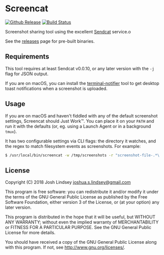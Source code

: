 Screencat
=========

[![Github Release](https://img.shields.io/github/release/jlindsey/screencat.svg)](https://github.com/jlindsey/screencat/releases)
[![Build Status](https://travis-ci.org/jlindsey/screencat.svg?branch=master)](https://travis-ci.org/jlindsey/screencat)

Screenshot sharing tool using the excellent [Sendcat](https://sendcat.com/) service.o

See the [releases](https://github.com/jlindsey/screencat/releases) page for pre-built binaries.

Requirements
------------

This tool requires at least Sendcat v0.0.10, or any later version with the `-j` flag
for JSON output.

If you are on macOS, you can install the [terminal-notifier](https://github.com/julienXX/terminal-notifier)
tool to get desktop toast notifications when a screenshot is uploaded.

Usage
-----

If you are on macOS and haven't fiddled with any of the default screenshot settings, Screencat should
Just Work™. You can place it on your `PATH` and run it with the defaults (or, eg. using a Launch Agent or
in a background `tmux`).

It has two configurable settings via CLI flags: the directory it watches, and the regex to match filesystem
events as screenshots. For example:

```bash
$ /usr/local/bin/screencat -w /tmp/screenshots -r "screenshot-file-.*\.jpg$"
```

License
-------
Copyright (C) 2018  Josh Lindsey <joshua.s.lindsey@gmail.com>

This program is free software: you can redistribute it and/or modify
it under the terms of the GNU General Public License as published by
the Free Software Foundation, either version 3 of the License, or
(at your option) any later version.

This program is distributed in the hope that it will be useful,
but WITHOUT ANY WARRANTY; without even the implied warranty of
MERCHANTABILITY or FITNESS FOR A PARTICULAR PURPOSE.  See the
GNU General Public License for more details.

You should have received a copy of the GNU General Public License
along with this program.  If not, see <http://www.gnu.org/licenses/>.
